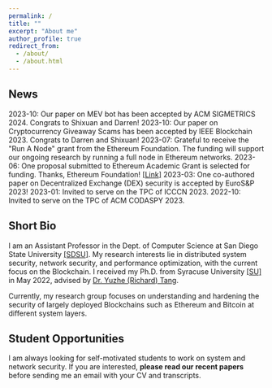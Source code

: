 ```yaml
---
permalink: /
title: ""
excerpt: "About me"
author_profile: true
redirect_from: 
  - /about/
  - /about.html
---
```


News
----
2023-10: Our paper on MEV bot has been accepted by ACM SIGMETRICS 2024. Congrats to Shixuan and Darren!
2023-10: Our paper on Cryptocurrency Giveaway Scams has been accepted by IEEE Blockchain 2023. Congrats to Darren and Shixuan!
2023-07: Grateful to receive the "Run A Node" grant from the Ethereum Foundation. The funding will support our ongoing research by running a full node in Ethereum networks. 
2023-06: One proposal submitted to Ethereum Academic Grant is selected for funding. Thanks, Ethereum Foundation! [[Link]](https://blog.ethereum.org/2023/06/28/academic-grants-round-23)
2023-03: One co-authored paper on Decentralized Exchange (DEX) security is accepted by EuroS&P 2023!
2023-01: Invited to serve on the TPC of ICCCN 2023.
2022-10: Invited to serve on the TPC of ACM CODASPY 2023.

Short Bio
----
I am an Assistant Professor in the Dept. of Computer Science at San Diego State University [[SDSU]](https://cs.sdsu.edu/). My research interests lie in distributed system security, network security, and performance optimization, with the current focus on the Blockchain. I received my Ph.D. from Syracuse University [[SU]](http://eng-cs.syr.edu/our-departments/electrical-engineering-and-computer-science) in May 2022, advised by [Dr. Yuzhe (Richard) Tang](http://tristartom.github.io/). 

Currently, my research group focuses on understanding and hardening the security of largely deployed Blockchains such as Ethereum and Bitcoin at different system layers.

Student Opportunities
----
 I am always looking for self-motivated students to work on system and network security. If you are interested, **please read our recent papers** before sending me an email with your CV and transcripts.


